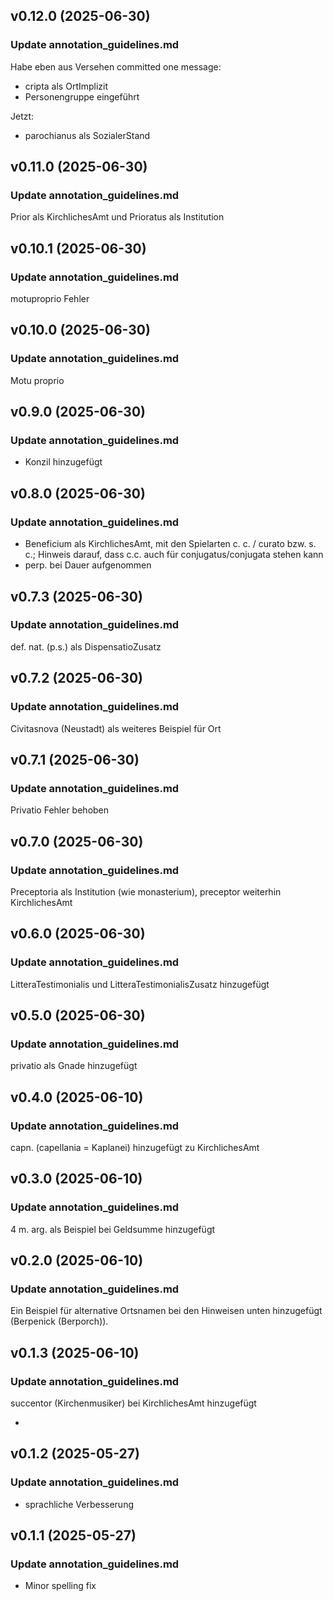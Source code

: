 ## v0.12.0 (2025-06-30)
### Update annotation_guidelines.md
  Habe eben aus Versehen committed one message: 
  - cripta als OrtImplizit
  - Personengruppe eingeführt
  
  Jetzt: 
  - parochianus als SozialerStand
  
## v0.11.0 (2025-06-30)
### Update annotation_guidelines.md
  Prior als KirchlichesAmt und Prioratus als Institution
  
## v0.10.1 (2025-06-30)
### Update annotation_guidelines.md
  motuproprio Fehler
  
## v0.10.0 (2025-06-30)
### Update annotation_guidelines.md
  Motu proprio 
  
## v0.9.0 (2025-06-30)
### Update annotation_guidelines.md
  - Konzil hinzugefügt 
  
## v0.8.0 (2025-06-30)
### Update annotation_guidelines.md
  - Beneficium als KirchlichesAmt, mit den Spielarten c. c. / curato bzw. s. c.; Hinweis darauf, dass c.c. auch für conjugatus/conjugata stehen kann
  - perp. bei Dauer aufgenommen
  
## v0.7.3 (2025-06-30)
### Update annotation_guidelines.md
  def. nat. (p.s.) als DispensatioZusatz
  
## v0.7.2 (2025-06-30)
### Update annotation_guidelines.md
  Civitasnova (Neustadt) als weiteres Beispiel für Ort 
  
## v0.7.1 (2025-06-30)
### Update annotation_guidelines.md
  Privatio Fehler behoben
  
## v0.7.0 (2025-06-30)
### Update annotation_guidelines.md
  Preceptoria als Institution (wie monasterium), preceptor weiterhin KirchlichesAmt
  
## v0.6.0 (2025-06-30)
### Update annotation_guidelines.md
  LitteraTestimonialis und LitteraTestimonialisZusatz hinzugefügt
  
## v0.5.0 (2025-06-30)
### Update annotation_guidelines.md
  privatio als Gnade hinzugefügt
  
## v0.4.0 (2025-06-10)
### Update annotation_guidelines.md
  capn. (capellania = Kaplanei) hinzugefügt zu KirchlichesAmt
  
## v0.3.0 (2025-06-10)
### Update annotation_guidelines.md
  4 m. arg. als Beispiel bei Geldsumme hinzugefügt
  
## v0.2.0 (2025-06-10)
### Update annotation_guidelines.md
  Ein Beispiel für alternative Ortsnamen bei den Hinweisen unten hinzugefügt (Berpenick (Berporch)).
  
## v0.1.3 (2025-06-10)
### Update annotation_guidelines.md
  succentor (Kirchenmusiker) bei KirchlichesAmt hinzugefügt
  
  -
  
## v0.1.2 (2025-05-27)
### Update annotation_guidelines.md
  - sprachliche Verbesserung
  
## v0.1.1 (2025-05-27)
### Update annotation_guidelines.md
  - Minor spelling fix
  
